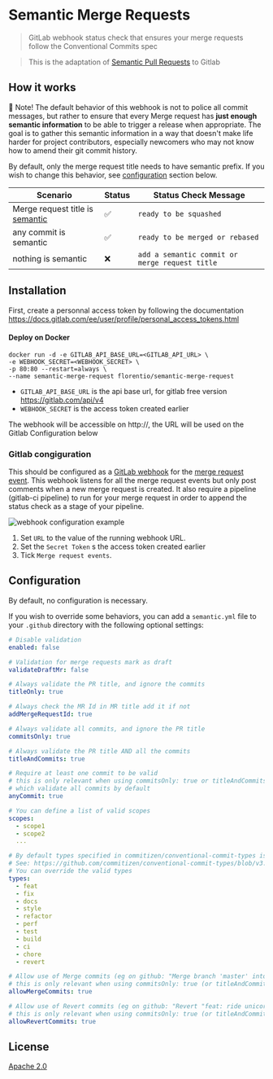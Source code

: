 # Semantic Merge Requests

> GitLab webhook status check that ensures your merge requests follow the Conventional Commits spec

> This is the adaptation of [Semantic Pull Requests](https://github.com/zeke/semantic-pull-requests) to Gitlab

## How it works

👮 Note! The default behavior of this webhook is not to police all commit messages,
but rather to ensure that every Merge request has **just enough semantic information** to be
able to trigger a release when appropriate. The goal is to gather this semantic
information in a way that doesn't make life harder for project contributors,
especially newcomers who may not know how to amend their git commit history.

By default, only the merge request title needs to have semantic prefix. If you wish to change this
behavior, see [configuration](#configuration) section below.

| Scenario                                                    | Status | Status Check Message                |
| ------------------------------------------------------------| -------| ----------------------------------- |
| Merge request title is [semantic][conventional commit type] | ✅     | `ready to be squashed`              |
| any commit is semantic                                      | ✅     | `ready to be merged or rebased`     |
| nothing is semantic                                         | ❌     | `add a semantic commit or merge request title` |

## Installation

First, create a personnal access token by following the documentation https://docs.gitlab.com/ee/user/profile/personal_access_tokens.html

#### Deploy on Docker

```shell
docker run -d -e GITLAB_API_BASE_URL=<GITLAB_API_URL> \
-e WEBHOOK_SECRET=<WEBHOOK_SECRET> \
-p 80:80 --restart=always \
--name semantic-merge-request florentio/semantic-merge-request
```
- `GITLAB_API_BASE_URL` is the api base url, for gitlab free version https://gitlab.com/api/v4
- `WEBHOOK_SECRET` is the access token created earlier

The webhook will be accessible on http://<ip>, the URL will be used on the Gitlab Configuration below

### Gitlab congiguration

This should be configured as a [GitLab webhook](https://docs.gitlab.com/ee/user/project/integrations/webhooks.html) for the [merge request event](https://docs.gitlab.com/ee/user/project/integrations/webhooks.html#merge-request-events).
This webhook listens for all the merge request events but only post comments when a new merge request is created.
It also require a pipeline (gitlab-ci pipeline) to run for your merge request in order to append the status check as a stage of your pipeline.

![webhook configuration example](https://i.imgur.com/6Ly3Uqx.png)

1. Set `URL` to the value of the running webhook URL.
1. Set the `Secret Token` s the access token created earlier
1. Tick `Merge request events`.

## Configuration

By default, no configuration is necessary.

If you wish to override some
behaviors, you can add a `semantic.yml` file to your `.github` directory with
the following optional settings:

```yml
# Disable validation
enabled: false
```

```yml
# Validation for merge requests mark as draft
validateDraftMr: false
```

```yml
# Always validate the PR title, and ignore the commits
titleOnly: true
```

```yml
# Always check the MR Id in MR title add it if not
addMergeRequestId: true
```

```yml
# Always validate all commits, and ignore the PR title
commitsOnly: true
```

```yml
# Always validate the PR title AND all the commits
titleAndCommits: true
```

```yml
# Require at least one commit to be valid
# this is only relevant when using commitsOnly: true or titleAndCommits: true,
# which validate all commits by default
anyCommit: true
```

```yml
# You can define a list of valid scopes
scopes:
  - scope1
  - scope2
  ...
```

```yml
# By default types specified in commitizen/conventional-commit-types is used.
# See: https://github.com/commitizen/conventional-commit-types/blob/v3.0.0/index.json
# You can override the valid types
types:
  - feat
  - fix
  - docs
  - style
  - refactor
  - perf
  - test
  - build
  - ci
  - chore
  - revert
```

```yml
# Allow use of Merge commits (eg on github: "Merge branch 'master' into feature/ride-unicorns")
# this is only relevant when using commitsOnly: true (or titleAndCommits: true)
allowMergeCommits: true
```

```yml
# Allow use of Revert commits (eg on github: "Revert "feat: ride unicorns"")
# this is only relevant when using commitsOnly: true (or titleAndCommits: true)
allowRevertCommits: true
```

## License

[Apache 2.0](LICENSE)

[conventional commit type]: https://github.com/commitizen/conventional-commit-types/blob/master/index.json
